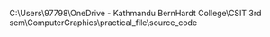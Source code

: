 C:\Users\97798\OneDrive - Kathmandu BernHardt College\CSIT 3rd sem\ComputerGraphics\practical_file\source_code